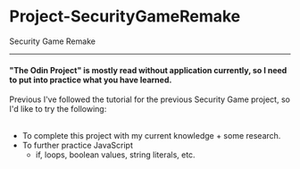 # Project-SecurityGameRemake
Security Game Remake
<hr>
<h4>"The Odin Project" is mostly read without application currently, so I need to put into practice what you have learned.</h4>
Previous I've followed the tutorial for the previous Security Game project, so I'd like to try the following:
<br>
<br>
<ul>
<li>To complete this project with my current knowledge + some research. 
<br>
<li>To further practice JavaScript
<br>
<ul>
<li>if, loops, boolean values, string literals, etc. 
</ul>
</ul>
